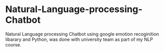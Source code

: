 # Natural-Language-processing-Chatbot
Natural Language processing Chatbot using google emotion recoginition libarary and Python, was done with university team as part of my NLP course.
